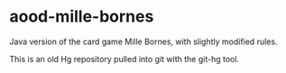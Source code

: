 aood-mille-bornes
=================

Java version of the card game Mille Bornes, with slightly modified rules.

This is an old Hg repository pulled into git with the git-hg tool.

